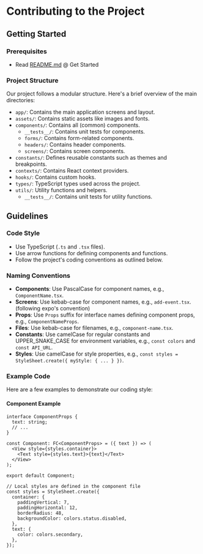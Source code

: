 # Contributing to the Project

## Getting Started

### Prerequisites

- Read [README.md](README.md) @ Get Started

### Project Structure

Our project follows a modular structure. Here's a brief overview of the main directories:

- `app/`: Contains the main application screens and layout.
- `assets/`: Contains static assets like images and fonts.
- `components/`: Contains all (common) components.
  - `__tests__/`: Contains unit tests for components.
  - `forms/`: Contains form-related components.
  - `headers/`: Contains header components.
  - `screens/`: Contains screen components.
- `constants/`: Defines reusable constants such as themes and breakpoints.
- `contexts/`: Contains React context providers.
- `hooks/`: Contains custom hooks.
- `types/`: TypeScript types used across the project.
- `utils/`: Utility functions and helpers.
  - `__tests__/`: Contains unit tests for utility functions.

## Guidelines

### Code Style

- Use TypeScript (`.ts` and `.tsx` files).
- Use arrow functions for defining components and functions.
- Follow the project's coding conventions as outlined below.

### Naming Conventions

- **Components**: Use PascalCase for component names, e.g., `ComponentName.tsx`.
- **Screens**: Use kebab-case for component names, e.g., `add-event.tsx`. (following expo's convention)
- **Props**: Use `Props` suffix for interface names defining component props, e.g., `ComponentNameProps`.
- **Files**: Use kebab-case for filenames, e.g., `component-name.tsx`.
- **Constants**: Use camelCase for regular constants and UPPER_SNAKE_CASE for environment variables, e.g., `const colors` and `const API_URL`.
- **Styles**: Use camelCase for style properties, e.g., `const styles = StyleSheet.create({ myStyle: { ... } })`.

### Example Code

Here are a few examples to demonstrate our coding style:

#### Component Example

```tsx
interface ComponentProps {
  text: string;
  // ...
}

const Component: FC<ComponentProps> = ({ text }) => (
  <View style={styles.container}>
    <Text style={styles.text}>{text}</Text>
  </View>
);

export default Component;

// Local styles are defined in the component file
const styles = StyleSheet.create({
  container: {
    paddingVertical: 7,
    paddingHorizontal: 12,
    borderRadius: 48,
    backgroundColor: colors.status.disabled,
  },
  text: {
    color: colors.secondary,
  },
});
```
